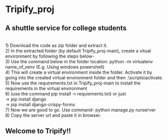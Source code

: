 # Tripify_proj
<h2>A shuttle service for college students</h2> <br>
1) Download the code as zip folder and extract it. <br>
2) In the extracted folder (by default Tripify_proj-main), create a vitual environment by following the steps below-<br>
3) Use the command below in the folder location: python -m virtualenv name_of_venv (E.g. Using windows powershell)<br>
4) This will create a virtual environment inside the folder. Activate it by going into the created virtual environment folder and then .\scripts\activate.<br>
5) Now use the requirements.txt in Tripify_proj-main to install the requirements in the virtual environment<br>
6) (use the command pip install -r requiements.txt) or just <br>
-> pip install django<br>
-> pip install django-crispy-forms<br>
7) Now we are good to go. Use command- python manage.py runserver<br>
8) Copy the server url and paste it in browser.<br>
<h2>Welcome to Tripify!!</h2>
